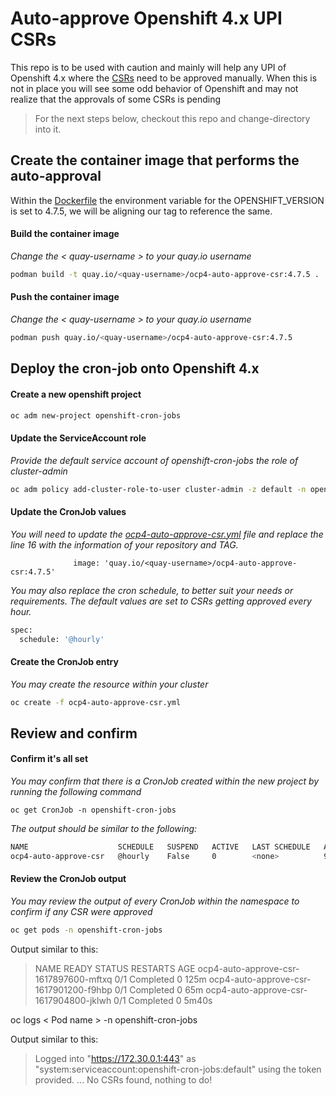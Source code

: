 # Auto-approve Openshift 4.x UPI CSRs

This repo is to be used with caution and mainly will help any UPI of Openshift 4.x where the [CSRs](https://docs.openshift.com/container-platform/4.1/installing/installing_bare_metal/installing-bare-metal.html#installation-approve-csrs_installing-bare-metal) need to be approved manually. When this is not in place you will see some odd behavior of Openshift and may not realize that the approvals of some CSRs is pending

>For the next steps below, checkout this repo and change-directory into it.

## Create the container image that performs the auto-approval

Within the [Dockerfile](./Dockerfile) the environment variable for the OPENSHIFT_VERSION is set to 4.7.5, we will be aligning our tag to reference the same.  

#### Build the container image

*Change the < quay-username > to your quay.io username*

```sh 
podman build -t quay.io/<quay-username>/ocp4-auto-approve-csr:4.7.5 .
```

#### Push the container image

*Change the < quay-username > to your quay.io username*

```sh
podman push quay.io/<quay-username>/ocp4-auto-approve-csr:4.7.5
```

## Deploy the cron-job onto Openshift 4.x

#### Create a new openshift project

```sh 
oc adm new-project openshift-cron-jobs
```

#### Update the ServiceAccount role

*Provide the default service account of openshift-cron-jobs the role of cluster-admin*  

```sh
oc adm policy add-cluster-role-to-user cluster-admin -z default -n openshift-cron-jobs
```

#### Update the CronJob values

*You will need to update the [ocp4-auto-approve-csr.yml](./ocp4-auto-approve-csr.yml) file and replace the line 16 with the information of your repository and TAG.*  

`              image: 'quay.io/<quay-username>/ocp4-auto-approve-csr:4.7.5'`  

*You may also replace the cron schedule, to better suit your needs or requirements. The default values are set to CSRs getting approved every hour.*  

```sh
spec:
  schedule: '@hourly'
```
#### Create the CronJob entry

*You may create the resource within your cluster*  

```sh
oc create -f ocp4-auto-approve-csr.yml
```

## Review and confirm

#### Confirm it's all set

*You may confirm that there is a CronJob created within the new project by running the following command*  

`oc get CronJob -n openshift-cron-jobs` 

*The output should be similar to the following:*  

```sh
NAME                    SCHEDULE   SUSPEND   ACTIVE   LAST SCHEDULE   AGE
ocp4-auto-approve-csr   @hourly    False     0        <none>          93s
```

#### Review the CronJob output

*You may review the output of every CronJob within the namespace to confirm if any CSR were approved*

```sh
oc get pods -n openshift-cron-jobs
```

Output similar to this:
> NAME                                     READY   STATUS      RESTARTS   AGE
> ocp4-auto-approve-csr-1617897600-mftxq   0/1     Completed   0          125m
> ocp4-auto-approve-csr-1617901200-f9hbp   0/1     Completed   0          65m
> ocp4-auto-approve-csr-1617904800-jklwh   0/1     Completed   0          5m40s

oc logs < Pod name > -n openshift-cron-jobs

Output similar to this:
> Logged into "https://172.30.0.1:443" as "system:serviceaccount:openshift-cron-jobs:default" using the token provided.
> ...
> No CSRs found, nothing to do!